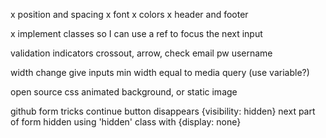 x position and spacing
x font
x colors 
x header and footer

x implement classes so I can use a ref to focus the next input

validation indicators
  crossout, arrow, check
  email
  pw
  username

width change
  give inputs min width equal to media query (use variable?)

open source css animated background, or static image


github form tricks
continue button disappears {visibility: hidden}
next part of form hidden using 'hidden' class with {display: none}